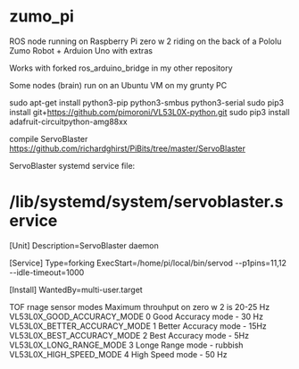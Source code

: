 # zumo_pi
ROS node running on Raspberry Pi zero w 2 riding on the back of a Pololu Zumo Robot + Arduion Uno with extras

Works with forked ros_arduino_bridge in my other repository

Some nodes (brain) run on an Ubuntu VM on my grunty PC

sudo apt-get install python3-pip python3-smbus python3-serial
sudo pip3 install git+https://github.com/pimoroni/VL53L0X-python.git
sudo pip3 install adafruit-circuitpython-amg88xx

compile ServoBlaster
https://github.com/richardghirst/PiBits/tree/master/ServoBlaster

ServoBlaster systemd service file:
# /lib/systemd/system/servoblaster.service

[Unit]
Description=ServoBlaster daemon

[Service]
Type=forking
ExecStart=/home/pi/local/bin/servod --p1pins=11,12 --idle-timeout=1000

[Install]
WantedBy=multi-user.target

TOF rnage sensor modes
Maximum throuhput on zero w 2 is 20-25 Hz
VL53L0X_GOOD_ACCURACY_MODE      0    Good Accuracy mode - 30 Hz
VL53L0X_BETTER_ACCURACY_MODE    1    Better Accuracy mode - 15Hz
VL53L0X_BEST_ACCURACY_MODE      2    Best Accuracy mode - 5Hz
VL53L0X_LONG_RANGE_MODE         3    Longe Range mode - rubbish
VL53L0X_HIGH_SPEED_MODE         4    High Speed mode - 50 Hz 
